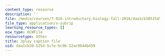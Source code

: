 ```yaml
---
content_type: resource
description: ''
file: /media/courses/7-016-introductory-biology-fall-2018/daa1cb3052545cfebc9b52ac9644b459_68KXOYTc1mk.vtt
file_type: application/x-subrip
learning_resource_types: []
ocw_type: OCWFile
resourcetype: Other
title: 3play caption file
uid: daa1cb30-5254-5cfe-bc9b-52ac9644b459
---
```

